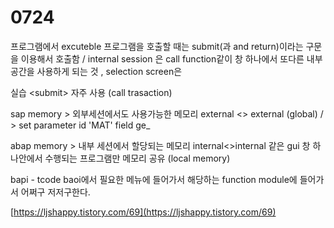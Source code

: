 # 0724

프로그램에서 excuteble 프로그램을 호출할 때는 submit\(과 and return\)이라는 구문을 이용해서 호출함 / internal session 은 call function같이 창 하나에서 또다른 내부 공간을 사용하게 되는 것 , selection screen은 

실습 &lt;submit&gt; 자주 사용 \(call trasaction\)



sap memory &gt; 외부세션에서도 사용가능한 메모리 external &lt;&gt; external \(global\) /  &gt; set parameter id 'MAT' field ge\_

abap memory &gt; 내부 세션에서 할당되는 메모리 internal&lt;&gt;internal 같은 gui 창 하나안에서 수행되는 프로그램만 메모리 공유 \(local memory\) 

bapi - tcode baoi에서 필요한 메뉴에 들어가서 해당하는 function module에 들어가서 어쩌구 저저구한다. 

[https://ljshappy.tistory.com/69](https://ljshappy.tistory.com/69)







